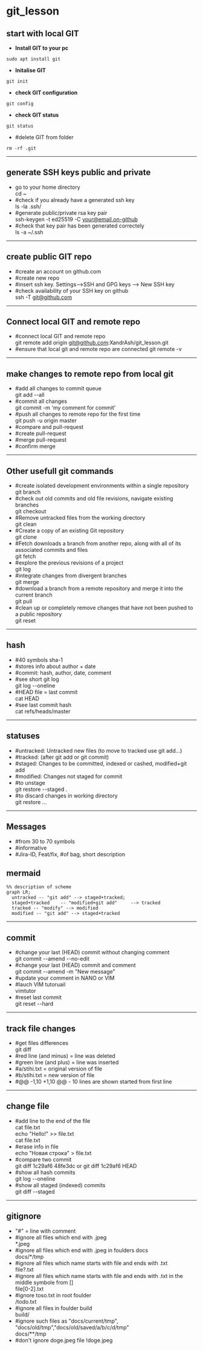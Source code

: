 # git_lesson

## start with local GIT


- **Install GIT to your pc <br>**
```shell
sudo apt install git
```
- **Initalise GIT<br>**
```shell
git init
```
- **check GIT configuration<br>**
```shell
git config
```
- **check GIT status <br>**
```shell
git status
```
- #delete GIT from folder <br>
```shell
rm -rf .git
```

---

## generate SSH keys public and private



- go to your home directory <br>
cd ~
- #check if you already have a generated ssh key <br>
ls -la .ssh/
- #generate public/private rsa key pair <br>
ssh-keygen -t ed25519 -C your@email.on-github
- #check that key pair has been generated correctely <br>
ls -a ~/.ssh

--------

## create public GIT repo

- #create an account on github.com
- #create new repo
- #insert ssh key. Settings-->SSH and GPG keys --> New SSH key
- #check availability of your SSH key on github <br>
ssh -T git@github.com 

----------

## Connect local GIT and remote repo

- #connect local GIT and remote repo <br>
git remote add origin git@github.com:XandrAsh/git_lesson.git
- #ensure that local git and remote repo are connected
git remote -v

------------

## make changes to remote repo from local git

- #add all changes to commit queue <br>
git add --all
- #commit all changes <br>
git commit -m 'my comment for commit'
- #push all changes to remote repo for the first time <br> 
git push -u origin master
- #compare and pull-request <br>
- #create pull-request <br>
- #merge pull-request <br>
- #confirm merge  <br>

----------

## Other usefull git commands
- #create isolated development environments within a single repository  <br>
git branch 
- #check out old commits and old file revisions, navigate existing branches  <br>
git checkout
- #Remove untracked files from the working directory  <br>
git clean 
- #Create a copy of an existing Git repository  <br>
git clone 
- #Fetch downloads a branch from another repo, along with all of its associated commits and files  <br>
git fetch 
- #explore the previous revisions of a project  <br>
git log
- #integrate changes from divergent branches  <br>
git merge 
- #download a branch from a remote repository and merge it into the current branch  <br>
git pull 
- #clean up or completely remove changes that have not been pushed to a public repository  <br>
git reset 


---------

## hash

- #40 symbols sha-1  <br>
- #stores info about author + date  <br>
- #commit: hash, author, date, comment  <br>
- #see short git log <br>
git log --oneline
- #HEAD file = last commit <br>
cat HEAD
- #see last commit hash  <br>
cat refs/heads/master

----------

## statuses 

- #untracked: Untracked new files (to move to tracked use git add...)  <br>
- #tracked: (after git add or git commit)  <br>
- #staged: Changes to be committed, indexed or cashed,  modified+git add <br>
- #modified: Changes not staged for commit <br>
- #to unstage   <br>
git restore --staged .
- #to discard changes in working directory <br>
git restore ...

--------

## Messages

- #from 30 to 70 symbols <br>
- #informative <br>
- #Jira-ID, Feat/fix,  #of bag, short description <br>

## mermaid
```mermaid
%% description of scheme
graph LR;
  untracked -- "git add" --> staged+tracked;
  staged+tracked    -- "modified+git add"     --> tracked
  tracked -- "modify" --> modified
  modified -- "git add" --> staged+tracked
```

------------

## commit

- #change your last (HEAD) commit without changing comment <br>
git commit --amend --no-edit
- #change your last (HEAD) commit and comment <br>
git commit --amend -m "New message"
- #update your comment in NANO or VIM <br>
- #lauch VIM tutoruail <br>
vimtutor
- #reset last commit <br>
git reset --hard <commit hash>

---------

## track file changes

- #get files differences <br>
git diff
- #red line (and minus) = line was deleted <br>
- #green line (and plus) = line was inserted <br>
- #a/stihi.txt = original version of file <br>
- #b/stihi.txt = new version of file <br>
- #@@ -1,10 +1,10 @@ - 10 lines are shown started from first line <br>

--------- 

## change file

- #add line to the end of the file <br>
cat file.txt <br>
echo "Hello!" >> file.txt <br>
cat file.txt <br>
- #erase info in file <br>
echo "Новая строка" > file.txt
- #compare two commit  <br>
git diff 1c29af6 48fe3dc or git diff 1c29af6 HEAD
- #show all hash commits  <br>
git log --oneline
- #show all staged (indexed) commits  <br>
git diff --staged

-----------

## gitignore

- "#" = line with comment  <br>
- #ignore all files which end with .jpeg  <br>
*.jpeg
- #ignore all files which end with .jpeg in foulders docs  <br>
docs/*/tmp 
- #ignore all files which name starts with file and ends with .txt  <br>
file?.txt 
- #ignore all files which name starts with file and ends with .txt in the middle symbole from [] <br>
file[0-2].txt
- #ignore toso.txt in root foulder <br>
/todo.txt
- #ignore all files in foulder build <br>
build/ 
- #ignore such files as "docs/current/tmp", "docs/old/tmp","docs/old/saved/a/b/c/d/tmp" <br>
docs/**/tmp
- #don't ignore doge.jpeg file
!doge.jpeg 
